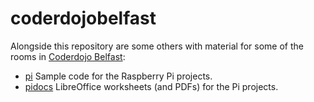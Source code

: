 # coderdojobelfast
Alongside this repository are some others with material for some of the rooms in [Coderdojo Belfast](http://www.coderdojobelfast.com/):

- [pi](https://github.com/coderdojobelfast/pi/)   Sample code for the Raspberry Pi projects.
- [pidocs](https://github.com/coderdojobelfast/pidocs/)   LibreOffice worksheets (and PDFs) for the Pi projects.
